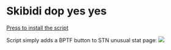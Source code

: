 <h1>Skibidi dop yes yes</h1>

<a href = 'https://github.com/yaboieeek/STNbptfbutton/raw/refs/heads/main/buttonadderultimate.user.js'>Press to install the script</a>

Script simply adds a BPTF button to STN unusual stat page: 
<img src = 'https://stntrading.eu/img/4KPiJ6q5wV4z3jba57wDTxexZvcFjZ-8_I6vfdqaCcA/aHR0cHM6Ly9zdGVhbWNvbW11bml0eS1hLmFrYW1haWhkLm5ldC9lY29ub215L2ltYWdlL2ZXRmM4MmpzMGZtb1JBUC1xT0lQdTVUSFNXcWZTbVRFTExxY1V5d0draWpWalpVTFVyc20xai05eGdFUGFRUkFDeVRudEQ1OGpkdnlDUGVCTi13QmlkMHdxNVlGajJGdXdsQWlackswWm00X0tsMlNWdklNV3ZOdm9WQzhEeVZrN01NMEROYmo5T2xUZXc3eDlOeVJScE82NUFz.webp'>
